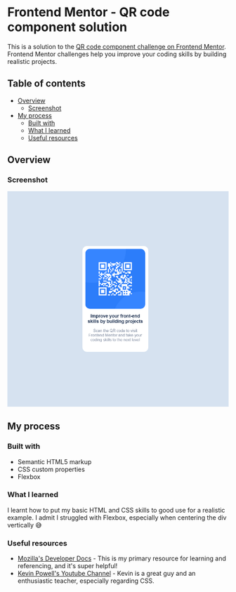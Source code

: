 # Frontend Mentor - QR code component solution

This is a solution to the [QR code component challenge on Frontend Mentor](https://www.frontendmentor.io/challenges/qr-code-component-iux_sIO_H). Frontend Mentor challenges help you improve your coding skills by building realistic projects. 

## Table of contents

- [Overview](#overview)
  - [Screenshot](#screenshot)
- [My process](#my-process)
  - [Built with](#built-with)
  - [What I learned](#what-i-learned)
  - [Useful resources](#useful-resources)

## Overview

### Screenshot

![](./screenshot.png)

## My process

### Built with

- Semantic HTML5 markup
- CSS custom properties
- Flexbox

### What I learned

I learnt how to put my basic HTML and CSS skills to good use for a realistic example. I admit I struggled with Flexbox, especially when centering the div vertically 😅

### Useful resources

- [Mozilla's Developer Docs](https://developer.mozilla.org/en-US/docs/Web) - This is my primary resource for learning and referencing, and it's super helpful!
- [Kevin Powell's Youtube Channel](https://www.youtube.com/@KevinPowell) - Kevin is a great guy and an enthusiastic teacher, especially regarding CSS.
